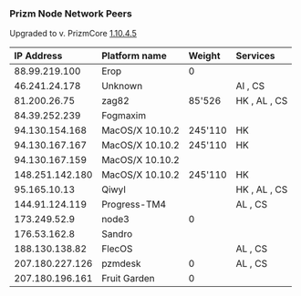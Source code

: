 ### Prizm Node Network Peers

Upgraded to v. PrizmCore [1.10.4.5](./http://tech.prizm.space/files/prizm-dist-1.10.4.5-linux.tgz)


|IP Address|Platform name|Weight|Services|
|:----|:----|:----|:----|
|88.99.219.100|Erop|0||
|46.241.24.178|Unknown||AI , CS|
|81.200.26.75|zag82|85'526|HK , AL , CS|
|84.39.252.239|Fogmaxim|||
|94.130.154.168|MacOS/X 10.10.2|245'110|HK|
|94.130.167.167|MacOS/X 10.10.2|245'110|HK|
|94.130.167.159|MacOS/X 10.10.2 |||
|148.251.142.180|MacOS/X 10.10.2|245'110|HK|
|95.165.10.13|Qiwyl||HK , AL , CS|
|144.91.124.119|Progress-TM4||AL , CS|
|173.249.52.9|node3|0||
|176.53.162.8|Sandro|||
|188.130.138.82|FlecOS||AL , CS|
|207.180.227.126|pzmdesk|0|AL , CS|
|207.180.196.161|Fruit Garden|0||
